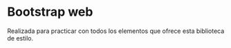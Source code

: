 # Bootstrap web

Realizada para practicar con todos los elementos que ofrece esta biblioteca de estilo.
